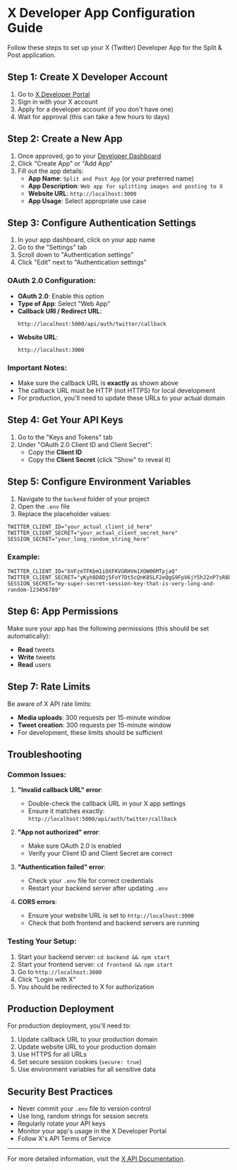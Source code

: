 # X Developer App Configuration Guide

Follow these steps to set up your X (Twitter) Developer App for the Split & Post application.

## Step 1: Create X Developer Account

1. Go to [X Developer Portal](https://developer.twitter.com/en/portal)
2. Sign in with your X account
3. Apply for a developer account (if you don't have one)
4. Wait for approval (this can take a few hours to days)

## Step 2: Create a New App

1. Once approved, go to your [Developer Dashboard](https://developer.twitter.com/en/portal/dashboard)
2. Click "Create App" or "Add App"
3. Fill out the app details:
   - **App Name**: `Split and Post App` (or your preferred name)
   - **App Description**: `Web app for splitting images and posting to X`
   - **Website URL**: `http://localhost:3000`
   - **App Usage**: Select appropriate use case

## Step 3: Configure Authentication Settings

1. In your app dashboard, click on your app name
2. Go to the "Settings" tab
3. Scroll down to "Authentication settings"
4. Click "Edit" next to "Authentication settings"

### OAuth 2.0 Configuration:
- **OAuth 2.0**: Enable this option
- **Type of App**: Select "Web App"
- **Callback URI / Redirect URL**: 
  ```
  http://localhost:5000/api/auth/twitter/callback
  ```
- **Website URL**: 
  ```
  http://localhost:3000
  ```

### Important Notes:
- Make sure the callback URL is **exactly** as shown above
- The callback URL must be HTTP (not HTTPS) for local development
- For production, you'll need to update these URLs to your actual domain

## Step 4: Get Your API Keys

1. Go to the "Keys and Tokens" tab
2. Under "OAuth 2.0 Client ID and Client Secret":
   - Copy the **Client ID**
   - Copy the **Client Secret** (click "Show" to reveal it)

## Step 5: Configure Environment Variables

1. Navigate to the `backend` folder of your project
2. Open the `.env` file
3. Replace the placeholder values:

```env
TWITTER_CLIENT_ID="your_actual_client_id_here"
TWITTER_CLIENT_SECRET="your_actual_client_secret_here"
SESSION_SECRET="your_long_random_string_here"
```

### Example:
```env
TWITTER_CLIENT_ID="bVFzeTFKbm1iOXFKVGRHVm1XOW06MTpjaQ"
TWITTER_CLIENT_SECRET="yKyh8D8Dj5FoY7Dt5cQnK8SLF2eQgG9FpV6jY5hJ2nP7sR8kL9"
SESSION_SECRET="my-super-secret-session-key-that-is-very-long-and-random-123456789"
```

## Step 6: App Permissions

Make sure your app has the following permissions (this should be set automatically):
- **Read** tweets
- **Write** tweets
- **Read** users

## Step 7: Rate Limits

Be aware of X API rate limits:
- **Media uploads**: 300 requests per 15-minute window
- **Tweet creation**: 300 requests per 15-minute window
- For development, these limits should be sufficient

## Troubleshooting

### Common Issues:

1. **"Invalid callback URL" error**:
   - Double-check the callback URL in your X app settings
   - Ensure it matches exactly: `http://localhost:5000/api/auth/twitter/callback`

2. **"App not authorized" error**:
   - Make sure OAuth 2.0 is enabled
   - Verify your Client ID and Client Secret are correct

3. **"Authentication failed" error**:
   - Check your `.env` file for correct credentials
   - Restart your backend server after updating `.env`

4. **CORS errors**:
   - Ensure your website URL is set to `http://localhost:3000`
   - Check that both frontend and backend servers are running

### Testing Your Setup:

1. Start your backend server: `cd backend && npm start`
2. Start your frontend server: `cd frontend && npm start`
3. Go to `http://localhost:3000`
4. Click "Login with X"
5. You should be redirected to X for authorization

## Production Deployment

For production deployment, you'll need to:

1. Update callback URL to your production domain
2. Update website URL to your production domain
3. Use HTTPS for all URLs
4. Set secure session cookies (`secure: true`)
5. Use environment variables for all sensitive data

## Security Best Practices

- Never commit your `.env` file to version control
- Use long, random strings for session secrets
- Regularly rotate your API keys
- Monitor your app's usage in the X Developer Portal
- Follow X's API Terms of Service

---

For more detailed information, visit the [X API Documentation](https://developer.twitter.com/en/docs).
